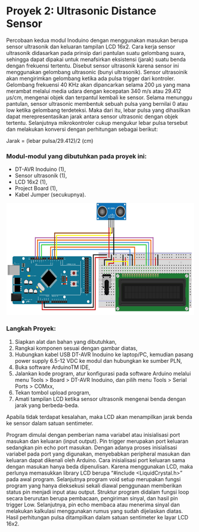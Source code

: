 # Proyek 2: Ultrasonic Distance Sensor
Percobaan kedua modul Inoduino dengan menggunakan masukan berupa sensor ultrasonik dan keluaran tampilan LCD 16x2. Cara kerja sensor ultrasonik didasarkan pada prinsip dari pantulan suatu gelombang suara, sehingga dapat dipakai untuk menafsirkan eksistensi (jarak) suatu benda dengan frekuensi tertentu. Disebut sensor ultrasonik karena sensor ini menggunakan gelombang ultrasonic (bunyi ultrasonik).
Sensor ultrasoinik akan mengirimkan gelombang ketika ada pulsa trigger dari kontroler. Gelombang frekuensi 40 KHz akan dipancarkan selama 200 μs yang mana merambat melalui media udara dengan kecepatan 340 m/s atau 29.412 μs/cm, mengenai objek dan terpantul kembali ke sensor. Selama menunggu pantulan, sensor ultrasonic membentuk sebuah pulsa yang bernilai 0 atau low ketika gelombang terdeteksi. Maka dari itu, lebar pulsa yang dihasilkan dapat merepresentasikan jarak antara sensor ultrasonic dengan objek tertentu. Selanjutnya mikrokontroler cukup mengukur lebar pulsa tersebut dan melakukan konversi
dengan perhitungan sebagai berikut:

Jarak = (lebar pulsa/29.412)/2 (cm)

### Modul-modul yang dibutuhkan pada proyek ini:
* DT-AVR Inoduino (1),
* Sensor ultrasonik (1),
* LCD 16x2 (1),
* Project Board (1),
* Kabel Jumper (secukupnya).


<img src="/images/Ultrasonic_Distance_Sensor.png" height="300">


### Langkah Proyek:
1. Siapkan alat dan bahan yang dibutuhkan,
2. Rangkai komponen sesuai dengan gambar diatas,
3. Hubungkan kabel USB DT-AVR Inoduino ke laptop/PC, kemudian pasang power supply 6.5-12 VDC ke modul dan hubungkan ke sumber PLN,
4. Buka software ArduinoTM IDE,
5. Jalankan kode program, atur konfigurasi pada software Arduino melalui menu Tools > Board > DT-AVR Inoduino, dan pilih menu Tools > Serial Ports > COMxx,
6. Tekan tombol upload program,
7. Amati tampilan LCD ketika sensor ultrasonik mengenai benda dengan jarak yang berbeda-beda.


Apabila tidak terdapat kesalahan, maka LCD akan menampilkan jarak benda ke sensor dalam satuan sentimeter.

Program dimulai dengan pemberian nama variabel atau inisialisasi port masukan dan
keluaran (input output). Pin trigger merupakan port keluaran sedangkan pin echo port
masukan. Dengan adanya proses inisialisasi variabel pada port yang digunakan, menyebabkan peripheral masukan dan keluaran dapat dikenali oleh Arduino. Cara inisialisasi port keluaran sama dengan masukan hanya beda dipenulisan. Karena menggunakan LCD, maka perlunya memasukkan library LCD berupa “#include <LiquidCrystal.h>” pada awal program.
Selanjutnya program void setup merupakan fungsi program yang hanya dieksekusi sekali
diawal penggunaan memberikan status pin menjadi input atau output.
Struktur program didalam fungsi loop secara berurutan berupa pembacaan, pengiriman
sinyal, dan hasil pin trigger Low. Selanjutnya, pin echo membaca atau menerima sinyal dan melakukan kalkulasi menggunakan rumus yang sudah dijelaskan diatas. Hasil perhitungan pulsa ditampilkan dalam satuan sentimeter ke layar LCD 16x2.

